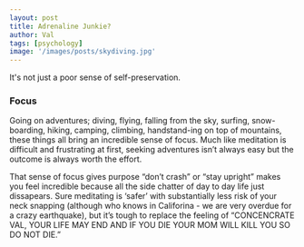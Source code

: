 ```yaml
---
layout: post
title: Adrenaline Junkie?
author: Val
tags: [psychology]
image: '/images/posts/skydiving.jpg'
---
```


It's not just a poor sense of self-preservation.

### Focus

Going on adventures; diving, flying, falling from the sky, surfing, snow-boarding, hiking, camping, climbing, handstand-ing on top of mountains, these things all bring an incredible sense of focus. Much like meditation is difficult and frustrating at first, seeking adventures isn’t always easy but the outcome is always worth the effort.

That sense of focus gives purpose “don’t crash” or “stay upright” makes you feel incredible because all the side chatter of day to day life just dissapears. Sure meditating is ‘safer’ with substantially less risk of your neck snapping (although who knows in Califorina - we are very overdue for a crazy earthquake), but it’s tough to replace the feeling of “CONCENCRATE VAL, YOUR LIFE MAY END AND IF YOU DIE YOUR MOM WILL KILL YOU SO DO NOT DIE.”

